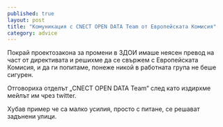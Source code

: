 ```yaml
---
published: true
layout: post
title: "Комуникация с CNECT OPEN DATA Team от Европейската Комисия"
category: advice
---
```


Покрай проектозакона за промени в ЗДОИ имаше неясен превод на част от директивата и решихме да се свържем с Европейската Комисия, и да ги попитаме, понеже никой в работната група не беше сигурен.

Отговориха отделът „CNECT OPEN DATA Team“ след като издирхме мейлът им чрез twitter.

Хубав пример че са малко усилия, просто с питане, се решават задънени улици.